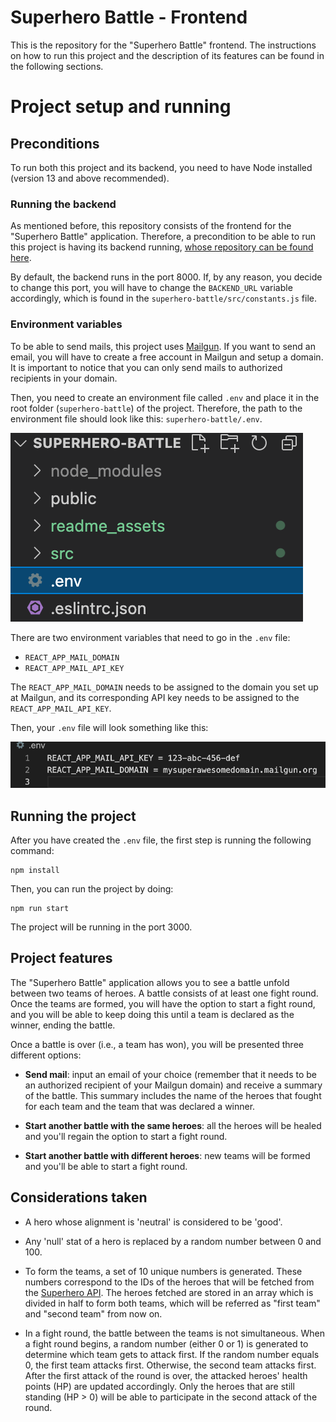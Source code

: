 # Superhero Battle - Frontend
This is the repository for the "Superhero Battle" frontend. The instructions on how to run this project and the description of its features can be found in the following sections.

# Project setup and running

## Preconditions

To run both this project and its backend, you need to have Node installed (version 13 and above recommended).
### Running the backend
As mentioned before, this repository consists of the frontend for the "Superhero Battle" application. Therefore, a precondition to be able to run this project is having its backend running, [whose repository can be found here](https://github.com/Snorlax8/superhero-battle-backend).

By default, the backend runs in the port 8000. If, by any reason, you decide to change this port, you will have to change the `BACKEND_URL` variable accordingly, which is found in the `superhero-battle/src/constants.js` file.

### Environment variables

To be able to send mails, this project uses [Mailgun](https://www.mailgun.com/). If you want to send an email, you will have to create a free account in Mailgun and setup a domain. It is important to notice that you can only send mails to authorized recipients in your domain.

Then, you need to create an environment file called `.env` and place it in the root folder (`superhero-battle`) of the project. Therefore, the path to the environment file should look like this: `superhero-battle/.env`.

![folder-structure-example](./readme_assets/folder-structure-example.png)

There are two environment variables that need to go in the `.env` file:
- `REACT_APP_MAIL_DOMAIN`
- `REACT_APP_MAIL_API_KEY`

The `REACT_APP_MAIL_DOMAIN` needs to be assigned to the domain you set up at Mailgun, and its corresponding API key needs to be assigned to the `REACT_APP_MAIL_API_KEY`. 

Then, your `.env` file will look something like this:

![env-file-example](./readme_assets/env_file_example.png)

## Running the project

After you have created the `.env` file, the first step is running the following command:

```
npm install
```

Then, you can run the project by doing:
```
npm run start
```

The project will be running in the port 3000.

## Project features

The "Superhero Battle" application allows you to see a battle unfold between two teams of heroes. A battle consists of at least one fight round. Once the teams are formed, you will have the option to start a fight round, and you will be able to keep doing this until a team is declared as the winner, ending the battle.

Once a battle is over (i.e., a team has won), you will be presented three different options:
- **Send mail**: input an email of your choice (remember that it needs to be an authorized recipient of your Mailgun domain) and receive a summary of the battle. This summary includes the name of the heroes that fought for each team and the team that was declared a winner.

- **Start another battle with the same heroes**: all the heroes will be healed and you'll regain the option to start a fight round.

- **Start another battle with different heroes**: new teams will be formed and you'll be able to start a fight round.

## Considerations taken

- A hero whose alignment is 'neutral' is considered to be 'good'.

- Any 'null' stat of a hero is replaced by a random number between 0 and 100.

- To form the teams, a set of 10 unique numbers is generated. These numbers correspond to the IDs of the heroes that will be fetched from the [Superhero API](https://superheroapi.com/). The heroes fetched are stored in an array which is divided in half to form both teams, which will be referred as "first team" and "second team" from now on.

- In a fight round, the battle between the teams is not simultaneous. When a fight round begins, a random number (either 0 or 1) is generated to determine which team gets to attack first. If the random number equals 0, the first team attacks first. Otherwise, the second team attacks first. After the first attack of the round is over, the attacked heroes' health points (HP) are updated accordingly. Only the heroes that are still standing (HP > 0) will be able to participate in the second attack of the round. 
